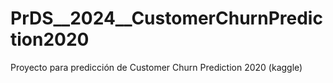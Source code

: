 # PrDS__2024__CustomerChurnPrediction2020
Proyecto para predicción de Customer Churn Prediction 2020 (kaggle)
